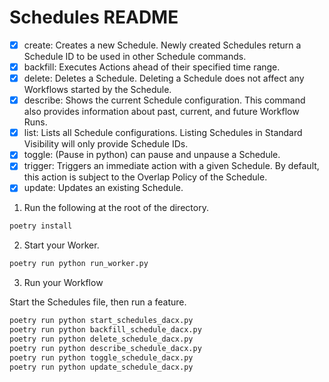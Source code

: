 # Schedules README

- [x] create: Creates a new Schedule. Newly created Schedules return a Schedule ID to be used in other Schedule commands.
- [x] backfill: Executes Actions ahead of their specified time range.
- [x] delete: Deletes a Schedule. Deleting a Schedule does not affect any Workflows started by the Schedule.
- [x] describe: Shows the current Schedule configuration. This command also provides information about past, current, and future Workflow Runs.
- [x] list: Lists all Schedule configurations. Listing Schedules in Standard Visibility will only provide Schedule IDs.
- [x] toggle: (Pause in python) can pause and unpause a Schedule.
- [x] trigger: Triggers an immediate action with a given Schedule. By default, this action is subject to the Overlap Policy of the Schedule.
- [x] update: Updates an existing Schedule.

1. Run the following at the root of the directory.

```bash
poetry install
```

2. Start your Worker.

```bash
poetry run python run_worker.py
```

3. Run your Workflow

Start the Schedules file, then run a feature.

```bash
poetry run python start_schedules_dacx.py
poetry run python backfill_schedule_dacx.py
poetry run python delete_schedule_dacx.py
poetry run python describe_schedule_dacx.py
poetry run python toggle_schedule_dacx.py
poetry run python update_schedule_dacx.py
```

